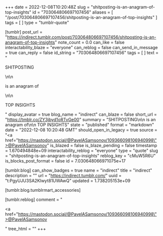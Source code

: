 +++
date = 2022-12-08T10:20:48Z
slug = "shitposting-is-an-anagram-of-top-insights"
id = "703064806697107456"
aliases = [ "/post/703064806697107456/shitposting-is-an-anagram-of-top-insights" ]
tags = [ ]
type = "tumblr-quote"

[tumblr]
post_url = "https://indirect.tumblr.com/post/703064806697107456/shitposting-is-an-anagram-of-top-insights"
note_count = 0.0
can_like = false
interactability_blaze = "everyone"
can_reblog = false
can_send_in_message = true
can_reply = false
id_string = "703064806697107456"
tags = [ ]
text = "<p>SHITPOSTING</p>\n\n<p>is an anagram of</p>\n\n<p>TOP INSIGHTS</p>"
display_avatar = true
blog_name = "indirect"
can_blaze = false
short_url = "https://tmblr.co/ZY3jbyd1oRTvGe00"
summary = "SHITPOSTING\n\n is an anagram of\n\n TOP INSIGHTS"
state = "published"
format = "markdown"
date = "2022-12-08 10:20:48 GMT"
should_open_in_legacy = true
source = "<a href=\"https://mastodon.social/@PavelASamsonov/109366098106940998\">@PavelASamsonov</a>"
is_blazed = false
is_blaze_pending = false
timestamp = 1.670494848e+09
interactability_reblog = "everyone"
type = "quote"
slug = "shitposting-is-an-anagram-of-top-insights"
reblog_key = "cMuW5R6U"
is_blocks_post_format = false
id = 7.030648066971075e+17

[tumblr.blog]
can_show_badges = true
name = "indirect"
title = "indirect"
description = ""
url = "https://indirect.tumblr.com/"
uuid = "t:PgyUJU3SA2Klwyt81UWAwQ"
updated = 1.738205153e+09

[tumblr.blog.tumblrmart_accessories]

[tumblr.reblog]
comment = "<p><a href=\"https://mastodon.social/@PavelASamsonov/109366098106940998\">@PavelASamsonov</a></p>"
tree_html = ""
+++
